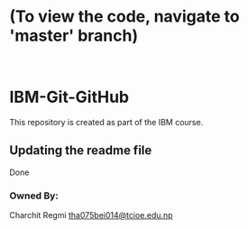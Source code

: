 # (To view the code, navigate to 'master' branch)
<br>

# IBM-Git-GitHub
This repository is created as part of the IBM course.

## Updating the readme file
Done


### Owned By:
Charchit Regmi
tha075bei014@tcioe.edu.np
